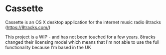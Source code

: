 # Cassette

Cassette is an OS X desktop application for the internet music radio 8tracks (https://8tracks.com/)

This project is a WIP - and has not been touched for a few years. 8tracks changed their licensing model which means that I'm not able to use the full functionality
because I'm based in the UK
